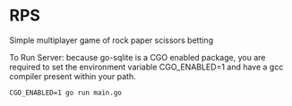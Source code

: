 # RPS
Simple multiplayer game of rock paper scissors betting

To Run Server:
    because go-sqlite is a CGO enabled package, you are required to set the environment variable CGO_ENABLED=1 and have a gcc compiler present within your path.
    
    CGO_ENABLED=1 go run main.go